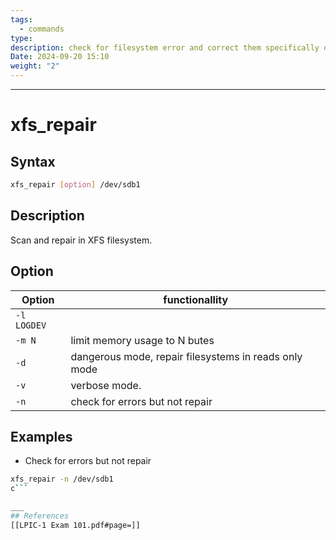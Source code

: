 ```yaml
---
tags:
  - commands
type: 
description: check for filesystem error and correct them specifically designed for xfs filesystem.
Date: 2024-09-20 15:10
weight: "2"
---
```


___
# xfs_repair

## Syntax
```bash
xfs_repair [option] /dev/sdb1
```

## Description
Scan and repair in XFS filesystem.

## Option

| Option      | functionallity                                        |
| ----------- | ----------------------------------------------------- |
| `-l LOGDEV` |                                                       |
| `-m N`      | limit memory usage to N butes                         |
| `-d`        | dangerous mode, repair filesystems in reads only mode |
| `-v`        | verbose mode.                                         |
| `-n`        | check for errors but not repair                       |


## Examples
- Check  for errors but not repair
```bash
xfs_repair -n /dev/sdb1
c```

___
## References
[[LPIC-1 Exam 101.pdf#page=]]
